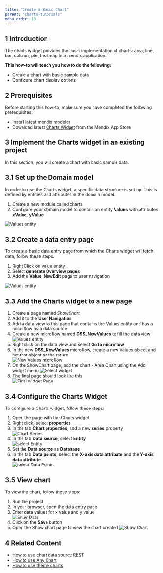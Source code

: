 ```yaml
---
title: "Create a Basic Chart"
parent: "charts-tutorials"
menu_order: 10
---
```


## 1 Introduction

The charts widget provides the basic implementation of charts: area, line, bar, column, pie, heatmap in a mendix application.

**This how-to will teach you how to do the following:**

* Create a chart with basic sample data
* Configure chart display options

## 2 Prerequisites

Before starting this how-to, make sure you have completed the following prerequisites:

* Install latest mendix modeler
* Download latest [Charts Widget](https://appstore.home.mendix.com/link/app/105695/) from the Mendix App Store

## 3 Implement the Charts widget in an existing project

In this section, you will create a chart with basic sample data.

## 3.1 Set up the Domain model

In order to use the Charts widget, a specific data structure is set up. This is defined by entities and attributes in the domain model.

1. Create a new module called charts
2. Configure your domain model to contain an entity **Values** with attributes **xValue**, **yValue**

![Values entity](attachments/charts/charts-entity.png)

## 3.2 Create a data entry page

To create a basic data entry page from which the Charts widget will fetch data, follow these steps:

1. Right Click on value entity
1. Select **generate Overview pages**
1. Add the **Value_NewEdit** page to user navigation

![Values entity](attachments/charts/charts-rest-generate-overview-pages.png)

## 3.3 Add the Charts widget to a new page

1. Create a page named *ShowChart*
1. Add it to the **User Navigation**
1. Add a data view to this page that contains the Values entity and has a microflow as a data source
1. Create a new microflow named **DSS_NewValues** to fill the data view  
![Values entity](attachments/charts/charts-create-new-value.png)
1. Right click on the data view and select **Go to microflow**
1. In the new **DSS_NewValues** microflow, create a new Values object and set that object as the return  
![New Values microflow](attachments/charts/charts-new-values-microflow.png)
1. On the ShowChart page, add the chart - Area Chart using the Add widget menu
![Select widget](attachments/charts/charts-select-chart.png)
1. The final page should look like this  
![Final widget Page](attachments/charts/charts-widget-page.png)

## 3.4 Configure the Charts Widget

To configure a Charts widget, follow these steps:

1. Open the page with the Charts widget
1. Right click, select **properties**
1. In the tab **Chart properties**, add a new **series** property  
![Chart Series](attachments/charts/charts-series.png)
2. In the tab **Data source**, select **Entity**  
![select Entity](attachments/charts/chart-add-entity.png)
3. Set the **Data source** as **Database**  
4. In the tab **Data points**, select the **X-axis data attribute** and the **Y-axis data attribute**  
![select Data Points](attachments/charts/charts-data-points.png)

## 3.5 View chart

To view the chart, follow these steps:

1. Run the project
1. In your browser, open the data entry page
1. Enter data values for x value and y value  
![Enter Data](attachments/charts/charts-front-end.png)  
1. Click on the **Save** button
3. Open the  Show chart page to view the chart created
![Show Chart](attachments/charts/charts-area-chart.png)

## 4 Related Content

* [How to use chart data source REST](charts-basic-rest)
* [How to use Any Chart](charts-any-usage)
* [How to use theme charts](charts-theme)
